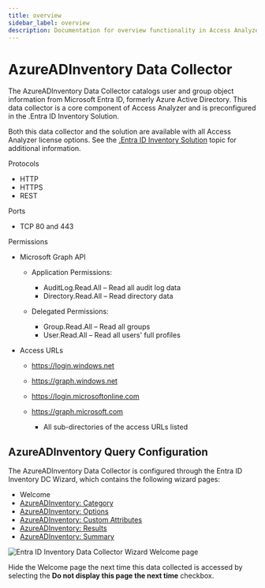 ```yaml
---
title: overview
sidebar_label: overview
description: Documentation for overview functionality in Access Analyzer including configuration and usage information.
---
```


# AzureADInventory Data Collector

The AzureADInventory Data Collector catalogs user and group object information from Microsoft Entra
ID, formerly Azure Active Directory. This data collector is a core component of Access Analyzer and
is preconfigured in the .Entra ID Inventory Solution.

Both this data collector and the solution are available with all Access Analyzer license options.
See the [.Entra ID Inventory Solution](/docs/accessanalyzer/12.0/solutions/entraidinventory/overview.md) topic for
additional information.

Protocols

- HTTP
- HTTPS
- REST

Ports

- TCP 80 and 443

Permissions

- Microsoft Graph API

  - Application Permissions:

    - AuditLog.Read.All – Read all audit log data
    - Directory.Read.All – Read directory data

  - Delegated Permissions:

    - Group.Read.All – Read all groups
    - User.Read.All – Read all users' full profiles

- Access URLs

  - https://login.windows.net
  - https://graph.windows.net
  - https://login.microsoftonline.com
  - https://graph.microsoft.com

    - All sub-directories of the access URLs listed

## AzureADInventory Query Configuration

The AzureADInventory Data Collector is configured through the Entra ID Inventory DC Wizard, which
contains the following wizard pages:

- Welcome
- [AzureADInventory: Category](/docs/accessanalyzer/12.0/data-collection/azure-ad-inventory/category.md)
- [AzureADInventory: Options](/docs/accessanalyzer/12.0/data-collection/azure-ad-inventory/options.md)
- [AzureADInventory: Custom Attributes](/docs/accessanalyzer/12.0/data-collection/azure-ad-inventory/custom-attributes.md)
- [AzureADInventory: Results](/docs/accessanalyzer/12.0/data-collection/azure-ad-inventory/results.md)
- [AzureADInventory: Summary](/docs/accessanalyzer/12.0/data-collection/azure-ad-inventory/summary.md)

![Entra ID Inventory Data Collector Wizard Welcome page](/img/product_docs/activitymonitor/activitymonitor/install/welcome.webp)

Hide the Welcome page the next time this data collected is accessed by selecting the **Do not
display this page the next time** checkbox.
